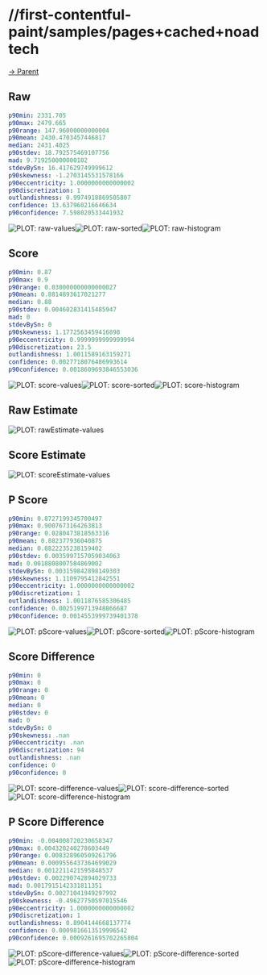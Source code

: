 
# //first-contentful-paint/samples/pages+cached+noadtech

[→ Parent](../..)


## Raw


```yaml
p90min: 2331.705
p90max: 2479.665
p90range: 147.96000000000004
p90mean: 2430.4703457446817
median: 2431.4025
p90stdev: 18.792575469107756
mad: 9.719250000000102
stdevBySn: 16.417629749999612
p90skewness: -1.2703145531578166
p90eccentricity: 1.0000000000000002
p90discretization: 1
outlandishness: 0.9974918869505807
confidence: 13.637960216646634
p90confidence: 7.598020533441932

```

![PLOT: raw-values](./raw/values.svg)![PLOT: raw-sorted](./raw/sorted.svg)![PLOT: raw-histogram](./raw/histogram.svg)
## Score


```yaml
p90min: 0.87
p90max: 0.9
p90range: 0.030000000000000027
p90mean: 0.8814893617021277
median: 0.88
p90stdev: 0.004602831415485947
mad: 0
stdevBySn: 0
p90skewness: 1.1772563459416898
p90eccentricity: 0.9999999999999994
p90discretization: 23.5
outlandishness: 1.0011589163159271
confidence: 0.0027718076486993614
p90confidence: 0.0018609693846553036

```

![PLOT: score-values](./score/values.svg)![PLOT: score-sorted](./score/sorted.svg)![PLOT: score-histogram](./score/histogram.svg)
## Raw Estimate

![PLOT: rawEstimate-values](./rawEstimate/values.svg)
## Score Estimate

![PLOT: scoreEstimate-values](./scoreEstimate/values.svg)
## P Score


```yaml
p90min: 0.8727199345700497
p90max: 0.9007673164263813
p90range: 0.0280473818563316
p90mean: 0.882377936040875
median: 0.8822235238159402
p90stdev: 0.0035997157059034063
mad: 0.0018808007584869002
stdevBySn: 0.003159842898149303
p90skewness: 1.1109795412842551
p90eccentricity: 1.0000000000000002
p90discretization: 1
outlandishness: 1.0011876585306485
confidence: 0.0025199713948866687
p90confidence: 0.0014553999739401378

```

![PLOT: pScore-values](./pScore/values.svg)![PLOT: pScore-sorted](./pScore/sorted.svg)![PLOT: pScore-histogram](./pScore/histogram.svg)
## Score Difference


```yaml
p90min: 0
p90max: 0
p90range: 0
p90mean: 0
median: 0
p90stdev: 0
mad: 0
stdevBySn: 0
p90skewness: .nan
p90eccentricity: .nan
p90discretization: 94
outlandishness: .nan
confidence: 0
p90confidence: 0

```

![PLOT: score-difference-values](./score-difference/values.svg)![PLOT: score-difference-sorted](./score-difference/sorted.svg)![PLOT: score-difference-histogram](./score-difference/histogram.svg)
## P Score Difference


```yaml
p90min: -0.004008720230658347
p90max: 0.004320240278603449
p90range: 0.008328960509261796
p90mean: 0.0009556437364699029
median: 0.0012211421595848537
p90stdev: 0.002290742894029733
mad: 0.0017915142331811351
stdevBySn: 0.00271041949297992
p90skewness: -0.49627750597015546
p90eccentricity: 1.0000000000000002
p90discretization: 1
outlandishness: 0.8904144668137774
confidence: 0.0009816613519996542
p90confidence: 0.0009261695702265804

```

![PLOT: pScore-difference-values](./pScore-difference/values.svg)![PLOT: pScore-difference-sorted](./pScore-difference/sorted.svg)![PLOT: pScore-difference-histogram](./pScore-difference/histogram.svg)